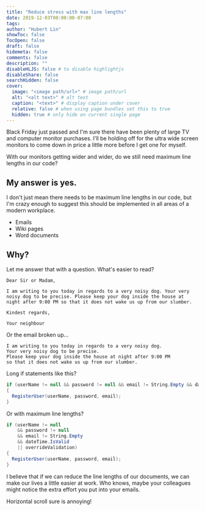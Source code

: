 ```yaml
---
title: "Reduce stress with max line lengths"
date: 2019-12-03T00:00:00-07:00
tags:
author: "Hubert Lin"
showToc: false
TocOpen: false
draft: false
hidemeta: false
comments: false
description: ""
disableHLJS: false # to disable highlightjs
disableShare: false
searchHidden: false
cover:
  image: "<image path/url>" # image path/url
  alt: "<alt text>" # alt text
  caption: "<text>" # display caption under cover
  relative: false # when using page bundles set this to true
  hidden: true # only hide on current single page
---
```



Black Friday just passed and I'm sure there have been plenty of large TV and computer monitor purchases. I'll be holding off for the ultra wide screen monitors to come down in price a little more before I get one for myself.&nbsp;

With our monitors getting wider and wider, do we still need maximum line lengths in our code?&nbsp;

## My answer is yes.

I don't just mean there needs to be maximum line lengths in our code, but I'm crazy enough to suggest this should be implemented in all areas of a modern workplace.&nbsp;

* Emails
* Wiki pages
* Word documents

## Why?

Let me answer that with a question. What's easier to read?

~~~plaintext
Dear Sir or Madam,

I am writing to you today in regards to a very noisy dog. Your very noisy dog to be precise. Please keep your dog inside the house at night after 9:00 PM so that it does not wake us up from our slumber.

Kindest regards,

Your neighbour
~~~

Or the email broken up…

~~~plaintext
I am writing to you today in regards to a very noisy dog.
Your very noisy dog to be precise.
Please keep your dog inside the house at night after 9:00 PM
so that it does not wake us up from our slumber.
~~~

Long if statements like this?

~~~csharp
if (userName != null && password != null && email != String.Empty && dateTime.IsValid || overrideValidation)
{
  RegisterUser(userName, password, email);
}
~~~

Or with maximum line lengths?

~~~csharp
if (userName != null
    && password != null
    && email != String.Empty
    && dateTime.IsValid
    || overrideValidation)
{
  RegisterUser(userName, password, email);
}
~~~

I believe that if we can reduce the line lengths of our documents, we can make our lives a little easier at work. Who knows, maybe your colleagues might notice the extra effort you put into your emails.


Horizontal scroll sure is annoying!